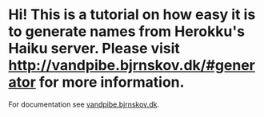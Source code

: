 Hi! This is a tutorial on how easy it is to generate names from Herokku's Haiku server.
Please visit http://vandpibe.bjrnskov.dk/#generator for more information.
========

For documentation see [vandpibe.bjrnskov.dk](http://vandpibe.bjrnskov.dk).
